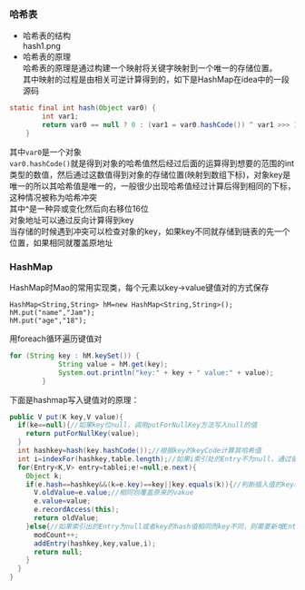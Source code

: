 ### 哈希表  
* 哈希表的结构  
hash1.png  
* 哈希表的原理  
哈希表的原理是通过构建一个映射将关键字映射到一个唯一的存储位置。  
其中映射的过程是由相关可逆计算得到的，如下是HashMap在idea中的一段源码  

```java
static final int hash(Object var0) {
        int var1;
        return var0 == null ? 0 : (var1 = var0.hashCode()) ^ var1 >>> 16;
    }
```  
其中`var0`是一个对象  
`var0.hashCode()`就是得到对象的哈希值然后经过后面的运算得到想要的范围的int类型的数值，然后通过这数值得到对象的存储位置(映射到数组下标)，对象key是唯一的所以其哈希值是唯一的，一般很少出现哈希值经过计算后得到相同的下标，这种情况被称为哈希冲突  
其中^是一种异或变化然后向右移位16位  
对象地址可以通过反向计算得到key  
当存储的时候遇到冲突可以检查对象的key，如果key不同就存储到链表的先一个位置，如果相同就覆盖原地址

### HashMap
HashMap时Mao的常用实现类，每个元素以key->value键值对的方式保存  

`HashMap<String,String> hM=new HashMap<String,String>();`  
`hM.put("name","Jam");`  
`hM.put("age","18");`   

用foreach循环遍历键值对  

```java  
for (String key : hM.keySet()) {
            String value = hM.get(key);
            System.out.println("key:" + key + " value:" + value);
        }
```  

下面是hashmap写入键值对的原理：  

```java
public V put(K key,V value){
  if(ke==null){//如果key位null，调用putForNullKey方法写入null的值
    return putForNullKey(value);
  }
  int hashkey=hash(key.hashCode());//根据key的keyCode计算其哈希值
  int i=indexFor(hashkey,table.length);//如果i索引处的Entry不为null，通过循环不断遍历链表查找是否在链表中有相同key的Entry
  for(Entry<K,V> entry=tablei;e!=null;e.next){
    Object k;
    if(e.hash==hashkey&&(k=e.key)==key||key.equals(k)){//判断插入值的key和创建的hashkey相同的Entry  
      V.oldValue=e.value;//相同则覆盖原来的vakue
      e.value=value;
      e.recordAccess(this);
      return oldValue;
    }else{//如果索引出的Entry为null或者key的hash值相同而key不同，则需要新增Entry
      modCount++;
      addEntry(hashkey,key,value,i);
      return null;
    }
  }
}
```  
